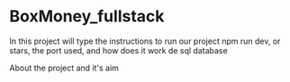 # BoxMoney_fullstack

In this project will type the instructions to run our project
npm run dev, or stars, the port used, and how does it work de sql database

About the project and it's aim